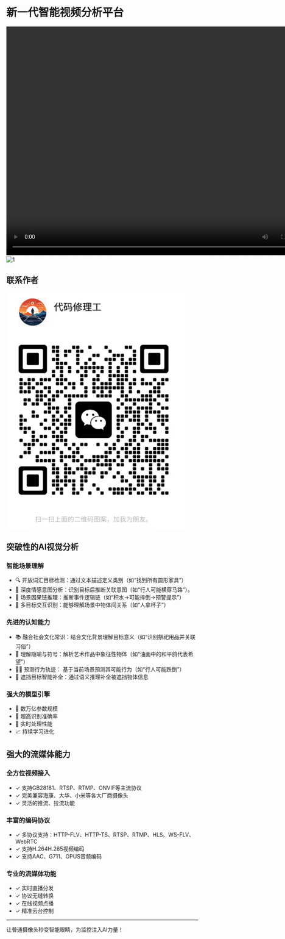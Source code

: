 # 新一代智能视频分析平台

<video src="./example.mp4" controls width="800" height="600"></video>
![1](./example.gif)

## 联系作者

![1](./img/微信1.png)



## 突破性的AI视觉分析

### 智能场景理解

- 🔍 开放词汇目标检测：通过文本描述定义类别（如“找到所有圆形家具”）
- 🧠 深度情感意图分析：识别目标后推断关联意图（如“行人可能横穿马路”）。
- 🔗 场景因果链推理：推断事件逻辑链（如“积水→可能摔倒→预警提示”）
- 👥 多目标交互识别：能够理解场景中物体间关系（如“人拿杯子”）

### 先进的认知能力

- 📚 融合社会文化常识：结合文化背景理解目标意义（如“识别祭祀用品并关联习俗”）
- 🎨 理解隐喻与符号：解析艺术作品中象征性物体（如“油画中的和平鸽代表希望”）
- 🚶‍♂️ 预测行为轨迹： 基于当前场景预测其可能行为（如“行人可能跌倒”）
- 🔮 遮挡目标智能补全：通过语义推理补全被遮挡物体信息

### 强大的模型引擎

- 💪 数万亿参数规模
- 🎯 超高识别准确率
- 🚀 实时处理性能
- 📈 持续学习进化

## 强大的流媒体能力

### 全方位视频接入
- ✓ 支持GB28181、RTSP、RTMP、ONVIF等主流协议
- ✓ 完美兼容海康、大华、小米等各大厂商摄像头
- ✓ 灵活的推流、拉流功能

### 丰富的编码协议
- ✓ 多协议支持：HTTP-FLV、HTTP-TS、RTSP、RTMP、HLS、WS-FLV、WebRTC
- ✓ 支持H.264H.265视频编码
- ✓ 支持AAC、G711、OPUS音频编码

### 专业的流媒体功能
- ✓ 实时直播分发
- ✓ 协议无缝转换
- ✓ 在线视频点播
- ✓ 精准云台控制

---

让普通摄像头秒变智能眼睛，为监控注入AI力量！


